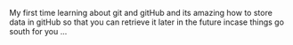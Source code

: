 

My first time learning about git and gitHub and its amazing how to store data in gitHub so that you can retrieve it later in the future incase things go south for you ... 
